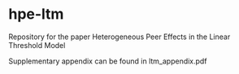 # hpe-ltm
Repository for the paper Heterogeneous Peer Effects in the Linear Threshold Model

Supplementary appendix can be found in ltm_appendix.pdf
